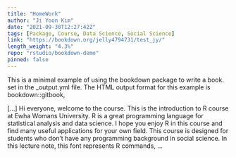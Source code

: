 ```yaml
---
title: "HomeWork"
author: "Ji Yoon Kim"
date: "2021-09-30T12:27:42Z"
tags: [Package, Course, Data Science, Social Science]
link: "https://bookdown.org/jelly4794731/test_jy/"
length_weight: "4.3%"
repo: "rstudio/bookdown-demo"
pinned: false
---
```


<p>This is a minimal example of using the bookdown package to write a book. set in the _output.yml file. The HTML output format for this example is bookdown::gitbook,</p> [...] Hi everyone, welcome to the course. This is the introduction to R course at Ewha Womans University. R is a great programming language for statistical analysis and data science. I hope you enjoy R in this course and find many useful applications for your own field. This course is designed for students who don’t have any programming background in social science. In this lecture note, this font represents R commands, ...
